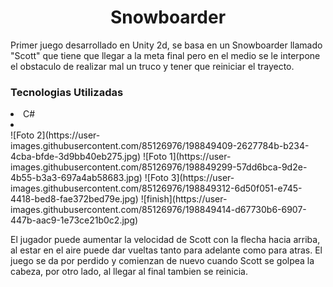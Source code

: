 <h1 align="center"> Snowboarder </h1>

Primer juego desarrollado en Unity 2d, se basa en un Snowboarder llamado "Scott" que tiene que llegar a la meta final pero en el medio se le interpone el obstaculo de realizar mal un truco y tener que reiniciar el trayecto. 

<h3 align="left"> Tecnologias Utilizadas </h3>
<li> C# <li>
<br>
![Foto 2](https://user-images.githubusercontent.com/85126976/198849409-2627784b-b234-4cba-bfde-3d9bb40eb275.jpg)
![Foto 1](https://user-images.githubusercontent.com/85126976/198849299-57dd6bca-9d2e-4b55-b3a3-697a4ab58683.jpg)
![Foto 3](https://user-images.githubusercontent.com/85126976/198849312-6d50f051-e745-4418-bed8-fae372bed79e.jpg)
![finish](https://user-images.githubusercontent.com/85126976/198849414-d67730b6-6907-447b-aac9-1e73ce21b0c2.jpg)
<br>
  
El jugador puede aumentar la velocidad de Scott con la flecha hacia arriba, al estar en el aire puede dar vueltas tanto para adelante como para atras. El juego se da por perdido y comienzan de nuevo cuando Scott se golpea la cabeza, por otro lado, al llegar al final tambien se reinicia. 

